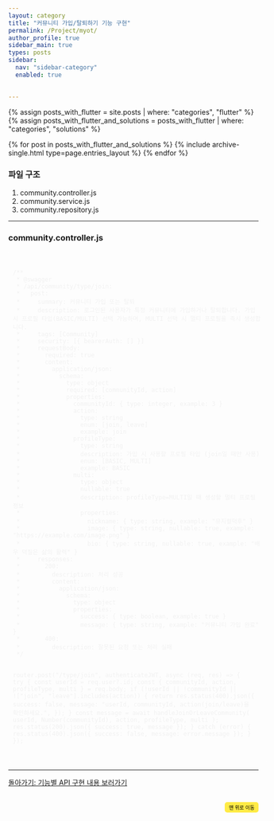 ```yaml
---
layout: category
title: "커뮤니티 가입/탈퇴하기 기능 구현"
permalink: /Project/myot/
author_profile: true
sidebar_main: true
types: posts
sidebar:
  nav: "sidebar-category"
  enabled: true

    
---
```




{% assign posts_with_flutter = site.posts | where: "categories", "flutter" %}
{% assign posts_with_flutter_and_solutions = posts_with_flutter | where: "categories", "solutions" %}

{% for post in posts_with_flutter_and_solutions %}
  {% include archive-single.html type=page.entries_layout %}
{% endfor %}  


### 파일 구조

1. community.controller.js<br>
2. community.service.js<br>
3. community.repository.js<br>


---
### community.controller.js


<link rel="stylesheet" href="https://cdnjs.cloudflare.com/ajax/libs/highlight.js/11.8.0/styles/atom-one-dark.min.css">
<script src="https://cdnjs.cloudflare.com/ajax/libs/highlight.js/11.8.0/highlight.min.js"></script>
<script>hljs.highlightAll();</script>
<div style="padding:8px; border: 1px solid rgba(255, 255, 255, 0.2); border-radius:5px; background-color: rgba(255, 255, 255, 0.05); color: #f1f1f1; width: 100%; margin-left: 0; margin-right: 0; text-align: left; font-family: monospace;">
  <pre><code class="javascript">
/**
 * @swagger
 * /api/community/type/join:
 *   post:
 *     summary: 커뮤니티 가입 또는 탈퇴
 *     description: 로그인된 사용자가 특정 커뮤니티에 가입하거나 탈퇴합니다. 가입 시 프로필 타입(BASIC/MULTI) 선택 가능하며, MULTI 선택 시 멀티 프로필을 즉시 생성합니다.
 *     tags: [Community]
 *     security: [{ bearerAuth: [] }]
 *     requestBody:
 *       required: true
 *       content:
 *         application/json:
 *           schema:
 *             type: object
 *             required: [communityId, action]
 *             properties:
 *               communityId: { type: integer, example: 3 }
 *               action:
 *                 type: string
 *                 enum: [join, leave]
 *                 example: join
 *               profileType:
 *                 type: string
 *                 description: 가입 시 사용할 프로필 타입 (join일 때만 사용)
 *                 enum: [BASIC, MULTI]
 *                 example: BASIC
 *               multi:
 *                 type: object
 *                 nullable: true
 *                 description: profileType=MULTI일 때 생성할 멀티 프로필 정보
 *                 properties:
 *                   nickname: { type: string, example: "뮤지컬덕후" }
 *                   image: { type: string, nullable: true, example: "https://example.com/image.png" }
 *                   bio: { type: string, nullable: true, example: "배우 덕질은 삶의 활력" }
 *     responses:
 *       200:
 *         description: 처리 성공
 *         content:
 *           application/json:
 *             schema:
 *               type: object
 *               properties:
 *                 success: { type: boolean, example: true }
 *                 message: { type: string, example: "커뮤니티 가입 완료" }
 *       400:
 *         description: 잘못된 요청 또는 처리 실패
 */

router.post("/type/join", authenticateJWT, async (req, res) => {
  try {
    const userId = req.user?.id;
    const { communityId, action, profileType, multi } = req.body;
    if (!userId || !communityId || !["join", "leave"].includes(action)) {
      return res.status(400).json({
        success: false,
        message: "userId, communityId, action(join/leave)을 확인하세요.",
      });
    }
    const message = await handleJoinOrLeaveCommunity(
      userId,
      Number(communityId),
      action,
      profileType,
      multi
    );
    res.status(200).json({ success: true, message });
  } catch (error) {
    res.status(400).json({ success: false, message: error.message });
  }
});
  </code></pre>
</div>

  


---  


[돌아가기: 기능별 API 구현 내용 보러가기](https://park-hoyeon.github.io/project-musical/backend-details)  


<div style="text-align: right; margin-top: 30px;">
  <button onclick="scrollToTop()" style="
    padding: 10px 15x; 
    background-color: #FFEB46; 
    color: black; 
    border: 2px solid #FFEB46; 
    border-radius: 5px; 
    cursor: pointer; 
    font-size: 10px;">
    맨 위로 이동
  </button>
</div>

<script>
  // 맨 위로 이동하는 함수
  function scrollToTop() {
    window.scrollTo({ top: 0, behavior: 'smooth' });
  }
</script>
